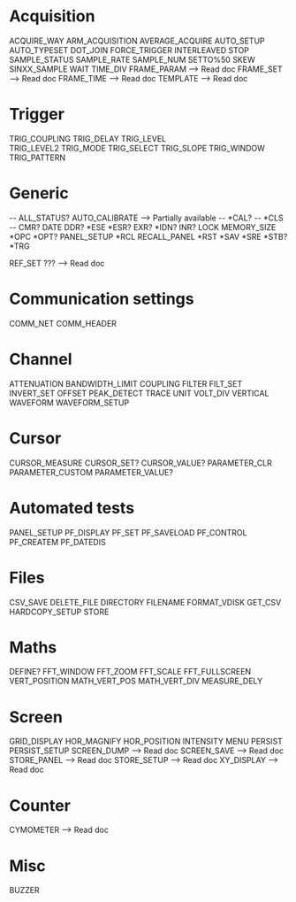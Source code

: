 # Acquisition
ACQUIRE_WAY
ARM_ACQUISITION
AVERAGE_ACQUIRE
AUTO_SETUP
AUTO_TYPESET
DOT_JOIN
FORCE_TRIGGER
INTERLEAVED
STOP
SAMPLE_STATUS
SAMPLE_RATE
SAMPLE_NUM 
SETTO%50 
SKEW
SINXX_SAMPLE 
WAIT
TIME_DIV 
FRAME_PARAM     --> Read doc
FRAME_SET       --> Read doc
FRAME_TIME      --> Read doc
TEMPLATE        --> Read doc

# Trigger
TRIG_COUPLING
TRIG_DELAY
TRIG_LEVEL  
TRIG_LEVEL2
TRIG_MODE
TRIG_SELECT
TRIG_SLOPE
TRIG_WINDOW
TRIG_PATTERN  

# Generic
-- ALL_STATUS?
AUTO_CALIBRATE --> Partially available
-- *CAL?
-- *CLS 
-- CMR?
DATE
DDR? 
*ESE
*ESR?
EXR? 
*IDN?
INR?
LOCK
MEMORY_SIZE
*OPC
*OPT? 
PANEL_SETUP
*RCL
RECALL_PANEL
*RST 
*SAV
*SRE 
*STB?
*TRG 

REF_SET ???     --> Read doc

# Communication settings
COMM_NET 
COMM_HEADER

# Channel
ATTENUATION
BANDWIDTH_LIMIT
COUPLING
FILTER
FILT_SET
INVERT_SET
OFFSET
PEAK_DETECT 
TRACE
UNIT
VOLT_DIV 
VERTICAL
WAVEFORM
WAVEFORM_SETUP

# Cursor
CURSOR_MEASURE
CURSOR_SET?
CURSOR_VALUE? 
PARAMETER_CLR 
PARAMETER_CUSTOM
PARAMETER_VALUE? 

# Automated tests
PANEL_SETUP
PF_DISPLAY
PF_SET
PF_SAVELOAD
PF_CONTROL
PF_CREATEM
PF_DATEDIS

# Files
CSV_SAVE
DELETE_FILE
DIRECTORY
FILENAME 
FORMAT_VDISK
GET_CSV
HARDCOPY_SETUP
STORE

# Maths
DEFINE?
FFT_WINDOW
FFT_ZOOM 
FFT_SCALE 
FFT_FULLSCREEN
VERT_POSITION 
MATH_VERT_POS 
MATH_VERT_DIV 
MEASURE_DELY

# Screen
GRID_DISPLAY
HOR_MAGNIFY 
HOR_POSITION 
INTENSITY
MENU
PERSIST
PERSIST_SETUP 
SCREEN_DUMP     --> Read doc
SCREEN_SAVE     --> Read doc
STORE_PANEL     --> Read doc
STORE_SETUP     --> Read doc
XY_DISPLAY      --> Read doc

# Counter
CYMOMETER       --> Read doc

# Misc
BUZZER
